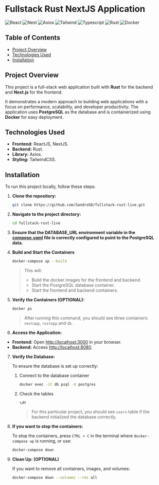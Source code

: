 # Fullstack Rust NextJS Application

![React](https://img.shields.io/badge/ReactJS-v18-blue.svg)
![Next](https://img.shields.io/badge/NextJS-v14.2.28-black.svg)
![Axios](https://img.shields.io/badge/Axios-v1.9.0-yellow.svg)
![Tailwind](https://img.shields.io/badge/TailwindCSS-v1.9.0-lightblue.svg)
![Typescript](https://img.shields.io/badge/Typescript-v5-dodgerblue.svg)
![Rust](https://img.shields.io/badge/Rust-v1.86.0-orange.svg)
![Docker](https://img.shields.io/badge/Docker-darkblue.svg)

## Table of Contents

- [Project Overview](#project-overview)
- [Technologies Used](#technologies-used)
- [Installation](#installation)

## Project Overview

This project is a full-stack web application built with **Rust** for the backend and **Next.js** for the frontend.

It demonstrates a modern approach to building web applications with a focus on performance, scalability, and developer productivity. The application uses **PostgreSQL** as the database and is containerized using **Docker** for easy deployment.

## Technologies Used

- **Frontend:** ReactJS, NextJS.
- **Backend:** Rust.
- **Library:** Axios.
- **Styling:** TailwindCSS.

## Installation

To run this project locally, follow these steps:

1. **Clone the repository:**

   ```sh
   git clone https://github.com/SandroSD/fullstack-rust-live.git
   ```

2. **Navigate to the project directory:**

   ```sh
   cd fullstack-rust-live
   ```

3. **Ensure that the DATABASE_URL environment variable in the [compose.yaml](compose.yaml) file is correctly configured to point to the PostgreSQL data.**

4. **Build and Start the Containers**

   ```sh
   docker-compose up --build
   ```

   > This will:
   >
   > - Build the docker images for the frontend and backend.
   > - Start the PostgreSQL database container.
   > - Start the frontend and backend containers.

5. **Verify the Containers (OPTIONAL):**

   ```sh
   docker ps
   ```

   > After running this command, you should see three containers: `nextapp`, `rustapp` and `db`.

6. **Access the Application:**

- **Frontend:** Open [http://localhost:3000](http://localhost:3000) in your browser.
- **Backend:** Access [http://localhost:8080](http://localhost:8080).

7. **Verify the Database:**

   To ensure the database is set up correctly:

   1. Connect to the database container
      ```sh
      docker exec -it db psql -U postgres
      ```
   2. Check the tables

      ```sh
      \dt
      ```

      > For this particular project, you should see `users` table if the backend initialized the database correctly.

8. **If you want to stop the containers:**

   To stop the containers, press `CTRL + C` in the terminal where `docker-compose up` is running, or use:

   ```sh
   docker-compose down
   ```

9. **Clean Up: (OPTIONAL)**

   If you want to remove all containers, images, and volumes:

   ```sh
   docker-compose down --volumes --rmi all
   ```
